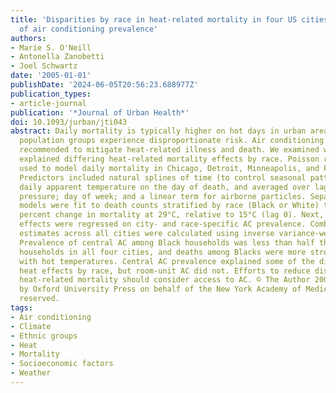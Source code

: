```yaml
---
title: 'Disparities by race in heat-related mortality in four US cities: The role
  of air conditioning prevalence'
authors:
- Marie S. O'Neill
- Antonella Zanobetti
- Joel Schwartz
date: '2005-01-01'
publishDate: '2024-06-05T20:56:23.688977Z'
publication_types:
- article-journal
publication: '*Journal of Urban Health*'
doi: 10.1093/jurban/jti043
abstract: Daily mortality is typically higher on hot days in urban areas, and certain
  population groups experience disproportionate risk. Air conditioning (AC) has been
  recommended to mitigate heat-related illness and death. We examined whether AC prevalence
  explained differing heat-related mortality effects by race. Poisson regression was
  used to model daily mortality in Chicago, Detroit, Minneapolis, and Pittsburgh.
  Predictors included natural splines of time (to control seasonal patterns); mean
  daily apparent temperature on the day of death, and averaged over lags 1-3; barometric
  pressure; day of week; and a linear term for airborne particles. Separate, city-specific
  models were fit to death counts stratified by race (Black or White) to derive the
  percent change in mortality at 29°C, relative to 15°C (lag 0). Next, city-specific
  effects were regressed on city- and race-specific AC prevalence. Combined effect
  estimates across all cities were calculated using inverse variance-weighted averages.
  Prevalence of central AC among Black households was less than half that among White
  households in all four cities, and deaths among Blacks were more strongly associated
  with hot temperatures. Central AC prevalence explained some of the differences in
  heat effects by race, but room-unit AC did not. Efforts to reduce disparities in
  heat-related mortality should consider access to AC. © The Author 2005. Published
  by Oxford University Press on behalf of the New York Academy of Medicine. All rights
  reserved.
tags:
- Air conditioning
- Climate
- Ethnic groups
- Heat
- Mortality
- Socioeconomic factors
- Weather
---
```

